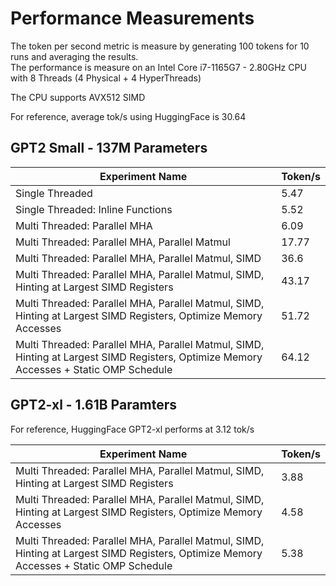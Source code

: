 # Performance Measurements

The token per second metric is measure by generating 100 tokens for 10 runs and averaging the results.  
The performance is measure on an Intel Core i7-1165G7 - 2.80GHz CPU with 8 Threads (4 Physical + 4 HyperThreads)  

The CPU supports AVX512 SIMD  

For reference, average tok/s using HuggingFace is 30.64  

## GPT2 Small - 137M Parameters

| Experiment Name | Token/s |
|-----------------|---------|
| Single Threaded    |   5.47      |
| Single Threaded: Inline Functions    |   5.52      |
| Multi Threaded: Parallel MHA    |   6.09      |
| Multi Threaded: Parallel MHA, Parallel Matmul    |   17.77      |
| Multi Threaded: Parallel MHA, Parallel Matmul, SIMD    |   36.6      |
| Multi Threaded: Parallel MHA, Parallel Matmul, SIMD, Hinting at Largest SIMD Registers    |   43.17      |
| Multi Threaded: Parallel MHA, Parallel Matmul, SIMD, Hinting at Largest SIMD Registers, Optimize Memory Accesses    |   51.72      |
| Multi Threaded: Parallel MHA, Parallel Matmul, SIMD, Hinting at Largest SIMD Registers, Optimize Memory Accesses + Static OMP Schedule    |   64.12      |



## GPT2-xl - 1.61B Paramters

For reference, HuggingFace GPT2-xl performs at 3.12 tok/s  

| Experiment Name | Token/s |
|-----------------|---------|
| Multi Threaded: Parallel MHA, Parallel Matmul, SIMD, Hinting at Largest SIMD Registers    |   3.88      |
| Multi Threaded: Parallel MHA, Parallel Matmul, SIMD, Hinting at Largest SIMD Registers, Optimize Memory Accesses     |   4.58      |
| Multi Threaded: Parallel MHA, Parallel Matmul, SIMD, Hinting at Largest SIMD Registers, Optimize Memory Accesses + Static OMP Schedule     |   5.38      |


